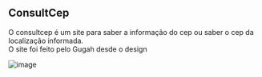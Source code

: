 ## ConsultCep

O consultcep é um site para saber a informação do cep ou saber o cep da localização informada. <br>
O site foi feito pelo Gugah desde o design 

![image](https://user-images.githubusercontent.com/83383362/137279394-73f997d0-1fb6-462d-85e0-47317fc80f1d.png)

